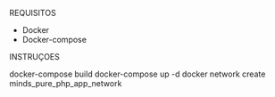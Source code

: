 REQUISITOS

 - Docker
 - Docker-compose

INSTRUÇOES

docker-compose build
docker-compose up -d
docker network create minds_pure_php_app_network